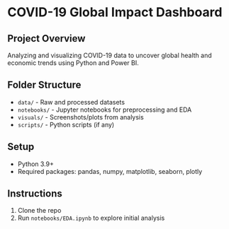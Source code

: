 # COVID-19 Global Impact Dashboard

## Project Overview
Analyzing and visualizing COVID-19 data to uncover global health and economic trends using Python and Power BI.

## Folder Structure
- `data/` - Raw and processed datasets
- `notebooks/` - Jupyter notebooks for preprocessing and EDA
- `visuals/` - Screenshots/plots from analysis
- `scripts/` - Python scripts (if any)

## Setup
- Python 3.9+
- Required packages: pandas, numpy, matplotlib, seaborn, plotly

## Instructions
1. Clone the repo
2. Run `notebooks/EDA.ipynb` to explore initial analysis
